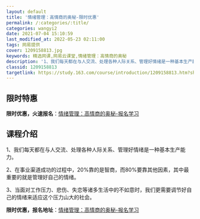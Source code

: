 ```yaml
---
layout: default
title: '情绪管理：高情商的奥秘-限时优惠'
permalink: /:categories/:title/
categories: wangyi2
date: 2021-07-04 15:10:59
last_modified_at: 2022-05-23 02:11:00
tags: 网易提供
cover: 1209158813.jpg
keywords: 精选网课,网易云课堂,情绪管理：高情商的奥秘
description: '1、我们每天都在与人交流、处理各种人际关系、管理好情绪是一种基本生产能力。2、在事业渠道成功的过程中，20%靠的是智商，'
classid: 1209158813
targetlink: https://study.163.com/course/introduction/1209158813.htm?share=1&shareId=1025206652&utm_campaign=share&utm_medium=iphoneShare&utm_source=&utm_u=1025206652
---
```


## 限时特惠

**限时优惠，火速报名**：[情绪管理：高情商的奥秘-报名学习](https://study.163.com/course/introduction/1209158813.htm?share=1&shareId=1025206652&utm_campaign=share&utm_medium=iphoneShare&utm_source=&utm_u=1025206652)

## 课程介绍

1、我们每天都在与人交流、处理各种人际关系、管理好情绪是一种基本生产能力。

2、在事业渠道成功的过程中，20%靠的是智商，而80%要靠其他因素，其中最重要的就是管理好自己的情绪。

3、当面对工作压力、悲伤、失恋等诸多生活中的不如意时，我们更需要调节好自己的情绪来适应这个压力山大的社会。

**限时优惠，报名地址**：[情绪管理：高情商的奥秘-报名学习](https://study.163.com/course/introduction/1209158813.htm?share=1&shareId=1025206652&utm_campaign=share&utm_medium=iphoneShare&utm_source=&utm_u=1025206652)

